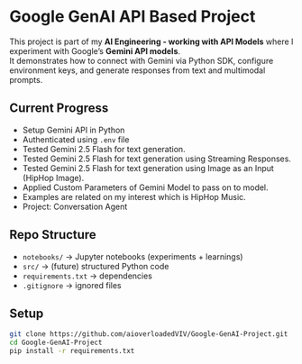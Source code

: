 # Google GenAI API Based Project  

This project is part of my **AI Engineering - working with API Models** where I experiment with Google’s **Gemini API models**.  
It demonstrates how to connect with Gemini via Python SDK, configure environment keys, and generate responses from text and multimodal prompts.

## Current Progress
- Setup Gemini API in Python
- Authenticated using `.env` file 
- Tested Gemini 2.5 Flash for text generation.
- Tested Gemini 2.5 Flash for text generation using Streaming Responses.
- Tested Gemini 2.5 Flash for text generation using Image as an Input (HipHop Image).
- Applied Custom Parameters of Gemini Model to pass on to model.
- Examples are related on my interest which is HipHop Music.
- Project: Conversation Agent

## Repo Structure
- `notebooks/` → Jupyter notebooks (experiments + learnings)
- `src/` → (future) structured Python code
- `requirements.txt` → dependencies
- `.gitignore` → ignored files

## Setup
```bash
git clone https://github.com/aioverloadedVIV/Google-GenAI-Project.git
cd Google-GenAI-Project
pip install -r requirements.txt